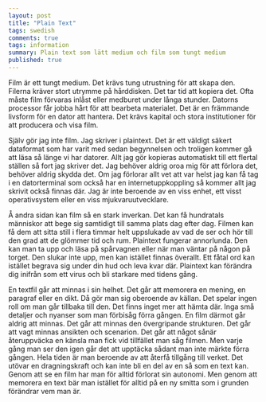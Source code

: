 ```yaml
---
layout: post
title: "Plain Text"
tags: swedish 
comments: true
tags: information
summary: Plain text som lätt medium och film som tungt medium
published: true
---
```


Film är ett tungt medium. Det krävs tung utrustning för att skapa den. Filerna kräver stort utrymme på hårddisken. Det tar tid att kopiera det. Ofta måste film förvaras inlåst eller medburet under långa stunder. Datorns processor får jobba hårt för att bearbeta materialet. Det är en främmande livsform för en dator att hantera. Det krävs kapital och stora institutioner för att producera och visa film. 

Själv gör jag inte film. Jag skriver i plaintext. Det är ett väldigt säkert dataformat som har varit med sedan begynnelsen och troligen kommer gå att läsa så länge vi har datorer. Allt jag gör kopieras automatiskt till ett flertal ställen så fort jag skriver det. Jag behöver aldrig oroa mig för att förlora det, behöver aldrig skydda det. Om jag förlorar allt vet att var helst jag kan få tag i en datorterminal som också har en internetuppkoppling så kommer allt jag skrivit också finnas där. Jag är inte beroende av en viss enhet, ett visst operativsystem eller en viss mjukvaruutvecklare.

Å andra sidan kan film så en stark inverkan. Det kan få hundratals människor att bege sig samtidigt till samma plats dag efter dag. Filmen kan få dem att sitta still i flera timmar helt uppslukade av vad de ser och hör till den grad att de glömmer tid och rum. Plaintext fungerar annorlunda. Den kan man ta upp och läsa på spårvagnen eller när man väntar på någon på torget. Den slukar inte upp, men kan istället finnas överallt. Ett fåtal ord kan istället begrava sig under din hud och leva kvar där. Plaintext kan förändra dig inifrån som ett virus och bli starkare med tidens gång. 

En textfil går att minnas i sin helhet. Det går att memorera en mening, en paragraf eller en dikt. Då gör man sig oberoende av källan. Det spelar ingen roll om man går tillbaka till den. Det finns inget mer att hämta där. Inga små detaljer och nyanser som man förbisåg förra gången. En film därmot går aldrig att minnas. Det går att minnas den övergripande strukturen. Det går att vagt minnas ansikten och scenarion. Det går att något sånär återuppväcka en känsla man fick vid tillfället man såg filmen. Men varje gång man ser den igen går det att upptäcka sådant man inte märkte förra gången. Hela tiden är man beroende av att återfå tillgång till verket. Det utövar en dragningskraft och kan inte bli en del av en så som en text kan. Genom att se en film har man för alltid förlorat sin autonomi. Men genom att memorera en text bär man istället för alltid på en ny smitta som i grunden förändrar vem man är.
